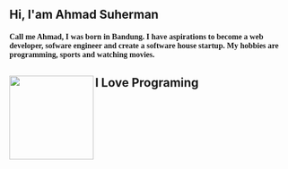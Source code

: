 ## Hi, I'am Ahmad Suherman

<h4 style="font-family: 'Lucida Grande';">Call me Ahmad, I was born in Bandung. I have aspirations to become a web developer, sofware engineer and create a software house startup. My hobbies are programming, sports and watching movies.
</h4>

## I Love Programing <img align="left" width="150" height="150" src="https://media.tenor.com/images/da3e4ab91ed7f29a29edf868cb9953c0/tenor.gif">
